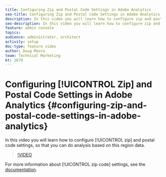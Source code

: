 ```yaml
---
title: Configuring Zip and Postal Code Settings in Adobe Analytics
seo-title: Configuring Zip and Postal Code Settings in Adobe Analytics
description: In this video you will learn how to configure zip and postal code settings, so that you can do analysis based on this region data.
seo-description: In this video you will learn how to configure zip and postal code settings, so that you can do analysis based on this region data.
feature: admin console
topics: 
audience: administrator, architect
activity: setup
doc-type: feature video
author: Doug Moore
team: Technical Marketing
kt: 2679
---
```


# Configuring [!UICONTROL Zip] and Postal Code Settings in Adobe Analytics {#configuring-zip-and-postal-code-settings-in-adobe-analytics}

In this video you will learn how to configure [!UICONTROL zip] and postal code settings, so that you can do analysis based on this region data.

>[!VIDEO](https://video.tv.adobe.com/v/27051/?quality=12)

For more information about [!UICONTROL zip code] settings, see the [documentation](https://marketing.adobe.com/resources/help/en_US/reference/reports_zip.html).
